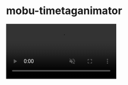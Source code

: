 # mobu-timetaganimator


<div><video controls src="<!https://github.com/Ndgt/Mobu_timetagAnimator/assets/149587415/0c29a2cd-063c-4462-a604-e329bc354d11>" muted = false></video></div>
